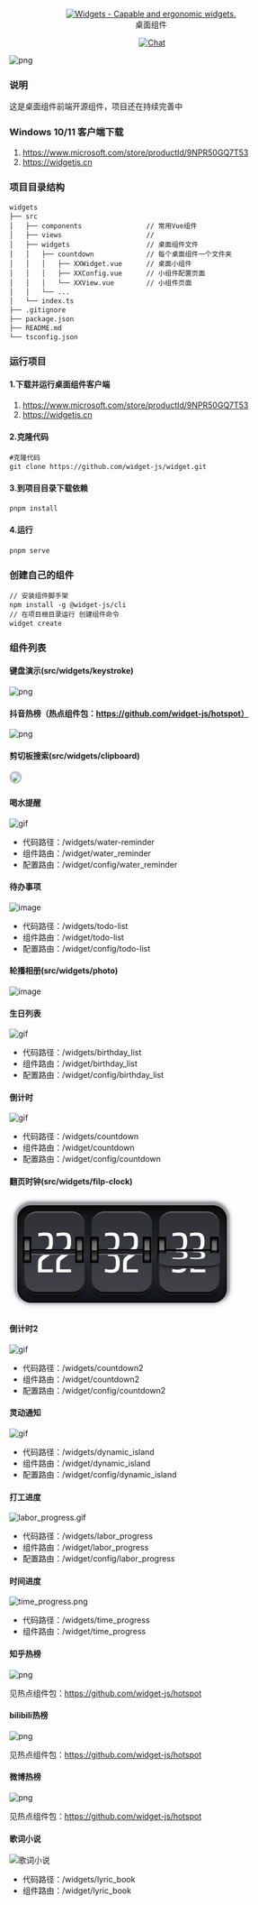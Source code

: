 <p align="center">
<a href="https://github.com/widget-js/widgets">
  <img width="150" src="https://raw.githubusercontent.com/widget-js/widgets/master/screenshot/logo.png" alt="Widgets - Capable and ergonomic widgets." width="300">
</a>
<br>
桌面组件
</p>

<p align="center">
  <img src="https://img.shields.io/github/license/widget-js/widgets" alt="">
  <a href="https://discord.gg/vwSAaRR8cT"><img src="https://img.shields.io/badge/chat-on%20discord-7289da.svg?sanitize=true" alt="Chat"></a>
</p>

![png](public/screenshot.jpg)

### 说明

这是桌面组件前端开源组件，项目还在持续完善中

### Windows 10/11 客户端下载

1. https://www.microsoft.com/store/productId/9NPR50GQ7T53
2. https://widgetjs.cn

### 项目目录结构

```
widgets
├── src
│   ├── components                // 常用Vue组件
│   ├── views                     //
│   ├── widgets                   // 桌面组件文件
│   │   ├── countdown             // 每个桌面组件一个文件夹
│   │   │   ├── XXWidget.vue      // 桌面小组件
│   │   │   ├── XXConfig.vue      // 小组件配置页面
│   │   │   └── XXView.vue        // 小组件页面
│   │   └── ...
│   └── index.ts
├── .gitignore
├── package.json
├── README.md
└── tsconfig.json
```

### 运行项目

#### 1.下载并运行桌面组件客户端

1. https://www.microsoft.com/store/productId/9NPR50GQ7T53
2. https://widgetjs.cn

#### 2.克隆代码

```shell
#克隆代码
git clone https://github.com/widget-js/widget.git

```

#### 3.到项目目录下载依赖

```shell
pnpm install
```

#### 4.运行

```shell
pnpm serve
```

### 创建自己的组件

```shell
// 安装组件脚手架
npm install -g @widget-js/cli
// 在项目根目录运行 创建组件命令
widget create
```

### 组件列表

#### 键盘演示(src/widgets/keystroke)
![png](./public/images/preview_keystroke.png)

#### 抖音热榜（热点组件包：https://github.com/widget-js/hotspot）

![png](https://raw.githubusercontent.com/widget-js/hotspot/master/public/images/preview_douyin.png)

#### 剪切板搜索(src/widgets/clipboard)

<img style="border: 3px solid #c3c3c3;border-radius: 12px" src="public/images/preview_clipboard.png"/>

#### 喝水提醒

![gif](public/images/preview_water_reminder.png)

- 代码路径：/widgets/water-reminder
- 组件路由：/widget/water_reminder
- 配置路由：/widget/config/water_reminder

#### 待办事项

![image](public/images/preview_todo_list.png)

- 代码路径：/widgets/todo-list
- 组件路由：/widget/todo-list
- 配置路由：/widget/config/todo-list

#### 轮播相册(src/widgets/photo)

![image](screenshot/photo.png)

#### 生日列表

![gif](public/images/preview_birthday_list.png)

- 代码路径：/widgets/birthday_list
- 组件路由：/widget/birthday_list
- 配置路由：/widget/config/birthday_list

#### 倒计时

![gif](public/images/preview_countdown.png)

- 代码路径：/widgets/countdown
- 组件路由：/widget/countdown
- 配置路由：/widget/config/countdown


#### 翻页时钟(src/widgets/filp-clock)
![png](./public/images/preview_flip_clock.png)

#### 倒计时2

![gif](public/images/preview_countdown2.png)

- 代码路径：/widgets/countdown2
- 组件路由：/widget/countdown2
- 配置路由：/widget/config/countdown2

#### 灵动通知

![gif](screenshot/dynamic_island.gif)

- 代码路径：/widgets/dynamic_island
- 组件路由：/widget/dynamic_island
- 配置路由：/widget/config/dynamic_island

#### 打工进度

![labor_progress.gif](screenshot%2Flabor_progress.gif)

- 代码路径：/widgets/labor_progress
- 组件路由：/widget/labor_progress
- 配置路由：/widget/config/labor_progress

#### 时间进度

![time_progress.png](public/images/preview_time_progress.png)

- 代码路径：/widgets/time_progress
- 组件路由：/widget/time_progress

#### 知乎热榜

![png](https://raw.githubusercontent.com/widget-js/hotspot/master/public/images/preview_zhihu.png)

见热点组件包：https://github.com/widget-js/hotspot

#### bilibili热榜

![png](https://raw.githubusercontent.com/widget-js/hotspot/master/public/images/bilibili_hot_search.png)

见热点组件包：https://github.com/widget-js/hotspot

#### 微博热榜

![png](https://raw.githubusercontent.com/widget-js/hotspot/master/public/images/weibo_hot_search.png)

见热点组件包：https://github.com/widget-js/hotspot

#### 歌词小说

![歌词小说](public/images/preview_lyric_book.png)

- 代码路径：/widgets/lyric_book
- 组件路由：/widget/lyric_book


